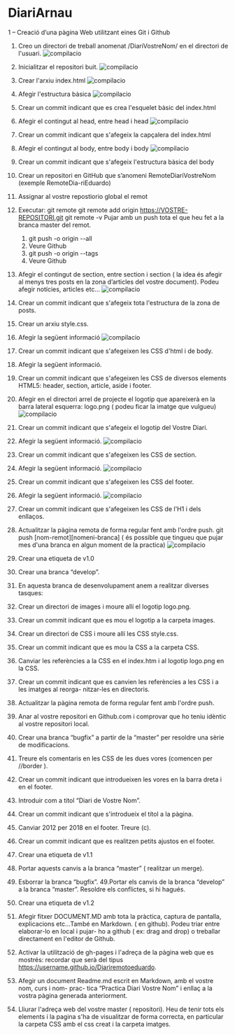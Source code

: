 # DiariArnau
1 – Creació d’una pàgina Web utilitzant eines Git i Github

1. Creo un directori de treball anomenat /DiariVostreNom/ en el directori de l'usuari.
![compilacio](/img/Selección_001.png)

2. Inicialitzar el repositori buit.
![compilacio](/img/Selección_002.png)

3. Crear l'arxiu index.html
![compilacio](/img/Selección_003.png)

4. Afegir l'estructura bàsica
![compilacio](/img/Selección_004.png)

5. Crear un commit indicant que es crea l'esquelet bàsic del index.html

6. Afegir el contingut al head, entre head i head
![compilacio](/img/Selección_005.png)

7. Crear un commit indicant que s'afegeix la capçalera del index.html

8. Afegir el contingut al body, entre body i body
![compilacio](/img/Selección_006.png)

9. Crear un commit indicant que s'afegeix l'estructura bàsica del body

10. Crear un repositori en GitHub que s’anomeni RemoteDiariVostreNom (exemple RemoteDia-riEduardo)

11. Assignar al vostre repostiorio global el remot
12. Executar:
     git remote
	 git remote add origin https://VOSTRE-REPOSITORI.git
	 git remote -v
	 Pujar amb un push tota el que heu fet a la branca master del remot.
     
    1. git push -o origin --all
    2. Veure Github
    3. git push -o origin --tags
    4. Veure Github

13. Afegir el contingut de section, entre  section  i section ( la idea és afegir al menys tres     posts en la zona d’articles del vostre document). Podeu afegir notícies, articles etc...
![compilacio](/img/Selección_007.png)

14. Crear un commit indicant que s'afegeix tota l'estructura de la zona de posts.

15. Crear un arxiu style.css.

16. Afegir la següent informació
![compilacio](/img/Selección_008.png)

17. Crear un commit indicant que s'afegeixen les CSS d'html i de body.

18. Afegir la següent informació.

19. Crear un commit indicant que s'afegeixen les CSS de diversos elements HTML5: header,
section, article, aside i footer.

20. Afegir en el directori arrel de projecte el logotip que apareixerà en la barra lateral esquerra:
logo.png ( podeu ficar la imatge que vulgueu)
![compilacio](/img/Selección_009.png)

21. Crear un commit indicant que s'afegeix el logotip del Vostre Diari.

22. Afegir la següent informació.
![compilacio](/img/Selección_0010.png)

23. Crear un commit indicant que s'afegeixen les CSS de section.

24. Afegir la següent informació.
![compilacio](/img/Selección_0011.png)

25. Crear un commit indicant que s'afegeixen les CSS del footer.

26. Afegir la següent informació.
![compilacio](/img/Selección_0012.png)

27. Crear un commit indicant que s'afegeixen les CSS de l'H1 i dels enllaços.

28. Actualitzar la pàgina remota de forma regular fent amb l'ordre push.
git push [nom-remot][nomeni-branca] ( és possible que tingueu que pujar mes d'una
branca en algun moment de la practica)
![compilacio](/img/Selección_001.png)

29. Crear una etiqueta de v1.0

29. Crear una branca “develop”.

30. En aquesta branca de desenvolupament anem a realitzar diverses tasques:

31. Crear un directori de images i moure allí el logotip logo.png.

32. Crear un commit indicant que es mou el logotip a la carpeta images.

33. Crear un directori de CSS i moure allí les CSS style.css.

34. Crear un commit indicant que es mou la CSS a la carpeta CSS.

35. Canviar les referències a la CSS en el index.htm i al logotip logo.png en la CSS.

36. Crear un commit indicant que es canvien les referències a les CSS i a les imatges al reorga-
nitzar-les en directoris.

37. Actualitzar la pàgina remota de forma regular fent amb l'ordre push.

38. Anar al vostre repositori en Github.com i comprovar que ho teniu idèntic al vostre repositori
local.

39. Crear una branca “bugfix” a partir de la “master” per resoldre una sèrie de modificacions.

40. Treure els comentaris en les CSS de les dues vores (comencen per //border ).

41. Crear un commit indicant que introdueixen les vores en la barra dreta i en el footer.

42. Introduir com a títol “Diari de Vostre Nom”.

43. Crear un commit indicant que s'introdueix el títol a la pàgina.

44. Canviar 2012 per 2018 en el footer. Treure (c).

45. Crear un commit indicant que es realitzen petits ajustos en el footer.

46. Crear una etiqueta de v1.1

47. Portar aquests canvis a la branca “master” ( realitzar un merge).

48. Esborrar la branca “bugfix”.
49.Portar els canvis de la branca “develop” a la branca “master”. Resoldre els conflictes, si hi
hagués.

50. Crear una etiqueta de v1.2

51. Afegir fitxer DOCUMENT.MD amb tota la pràctica, captura de pantalla, explicacions
etc...També en Markdown. ( en github). Podeu triar entre elaborar-lo en local i pujar-
ho a github ( ex: drag and drop) o treballar directament en l'editor de Github.

52. Activar la utilització de gh-pages i l'adreça de la pàgina web que es mostrés: recordar que
serà del tipus https://username.github.io/Diariremotoeduardo.
53. Afegir un document Readme.md escrit en Markdown, amb el vostre nom, curs i nom- prac-
tica “Practica Diari Vostre Nom” i enllaç a la vostra pàgina generada anteriorment.
54. Lliurar l'adreça web del vostre master ( repositori). Heu de tenir tots els elements i la pagina
s'ha de visualitzar de forma correcta, en particular la carpeta CSS amb el css creat i la carpeta
imatges.
